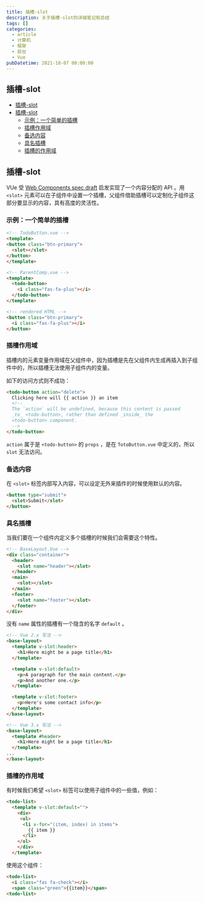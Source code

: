 ```yaml
---
title: 插槽-slot
description: 关于插槽-slot的详细笔记和总结
tags: []
categories:
  - article
  - 计算机
  - 框架
  - 前台
  - Vue
pubDatetime: 2021-10-07 00:00:00
---
```


## 插槽-slot

- [插槽-slot](#插槽-slot)
- [插槽-slot](#插槽-slot-1)
  - [示例：一个简单的插槽](#示例一个简单的插槽)
  - [插槽作用域](#插槽作用域)
  - [备选内容](#备选内容)
  - [具名插槽](#具名插槽)
  - [插槽的作用域](#插槽的作用域)

## 插槽-slot

VUe 受 [Web Components spec draft](https://github.com/w3c/webcomponents/blob/gh-pages/proposals/Slots-Proposal.md) 启发实现了一个内容分配的 API 。用 `<slot>` 元素可以在子组件中设置一个插槽，父组件借助插槽可以定制化子组件这部分要显示的内容，具有高度的灵活性。

### 示例：一个简单的插槽

```HTML
<!-- TodoButton.vue -->
<template>
<button class="btn-primary">
  <slot></slot>
</button>
</template>
```

```HTML
<!-- ParentComp.vue -->
<template>
  <todo-button>
    <i class="fas-fa-plus"></i>
  </todo-button>
</template>
```

```HTML
<!-- rendered HTML -->
<button class="btn-primary">
  <i class="fas-fa-plus"></i>
</button>
```

### 插槽作用域

插槽内的元素变量作用域在父组件中，因为插槽是先在父组件内生成再插入到子组件中的，所以插槽无法使用子组件内的变量。

如下的访问方式则不成功：

```HTML
<todo-button action="delete">
  Clicking here will {{ action }} an item
  <!--
  The `action` will be undefined, because this content is passed
  _to_ <todo-button>, rather than defined _inside_ the
  <todo-button> component.
  -->
</todo-button>
```

`action` 属于是 `<todo-button>` 的 `props` ，是在 `TotoButton.vue` 中定义的，所以 `slot` 无法访问。

### 备选内容

在 `<slot>` 标签内部写入内容，可以设定无外来插件的时候使用默认的内容。

```HTML
<button type="submit">
  <slot>Submit</slot>
</button>
```

### 具名插槽

当我们要在一个组件内定义多个插槽的时候我们会需要这个特性。

```HTML
<!-- BaseLayout.Vue -->
<div class="container">
  <header>
    <slot name="header"></slot>
  </header>
  <main>
    <slot></slot>
  </main>
  <footer>
    <slot name="footer"></slot>
  </footer>
</div>
```

没有 `name` 属性的插槽有一个隐含的名字 `default` 。

```HTML
<!-- Vue 2.x 写法 -->
<base-layout>
  <template v-slot:header>
    <h1>Here might be a page title</h1>
  </template>

  <template v-slot:default>
    <p>A paragraph for the main content.</p>
    <p>And another one.</p>
  </template>

  <template v-slot:footer>
    <p>Here's some contact info</p>
  </template>
</base-layout>

<!-- Vue 3.x 写法 -->
<base-layout>
  <template #header>
    <h1>Here might be a page title</h1>
  </template>
...
</base-layout>
```

### 插槽的作用域

有时候我们希望 `<slot>` 标签可以使用子组件中的一些值，例如：

```HTML
<todo-list>
  <template v-slot:default="">
    <div>
     <ul>
      <li v-for="(item, index) in items">
        {{ item }}
      </li>
    </ul>
    </div>
  </template>
```

使用这个组件：

```HTML
<todo-list>
  <i class="fas fa-check"></i>
  <span class="green">{{item}}</span>
<todo-list>
```
